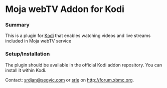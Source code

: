 Moja webTV Addon for Kodi
========================

### Summary ###
This is a plugin for [Kodi](http://kodi.org) that enables watching videos and
live streams included in Moja webTV service

### Setup/Installation ###
The plugin should be available in the official Kodi addon repository. You can
install it within Kodi.

Contact: <srdjan@segvic.com> or [srle](http://forum.xbmc.org/member.php?u=151305) on <http://forum.xbmc.org>.
